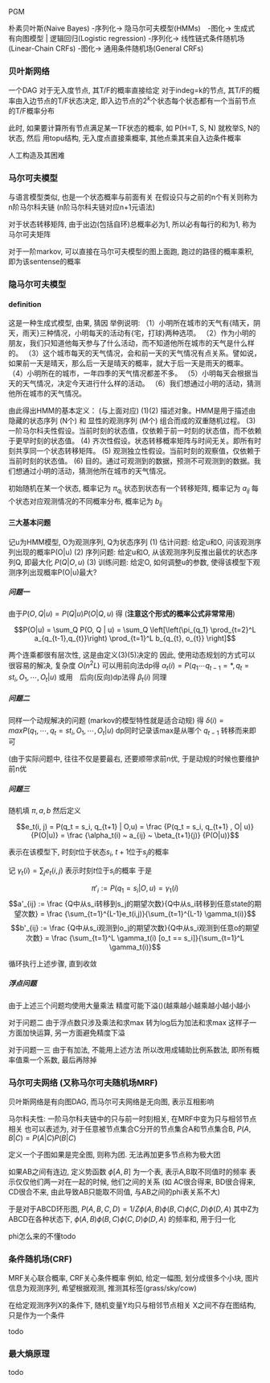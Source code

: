 PGM

朴素贝叶斯(Naive Bayes) -序列化-> 隐马尔可夫模型(HMMs)　-图化-> 生成式有向图模型
|
逻辑回归(Logistic regression) -序列化-> 线性链式条件随机场(Linear-Chain CRFs) -图化-> 通用条件随机场(General CRFs)

### 贝叶斯网络
一个DAG
对于无入度节点, 其T/F的概率直接给定
对于indeg=k的节点, 其T/F的概率由入边节点的T/F状态决定, 即入边节点的$2^k$个状态每个状态都有一个当前节点的T/F概率分布

此时, 如果要计算所有节点满足某一TF状态的概率, 如 P(H=T, S, N)
就枚举S, N的状态, 然后
用topu结构, 无入度点直接乘概率, 其他点乘其来自入边条件概率

人工构造及其困难

### 马尔可夫模型
与语言模型类似, 也是一个状态概率与前面有关
在假设只与之前的n个有关则称为 n阶马尔科夫链 (n阶马尔科夫链对应n+1元语法)

对于状态转移矩阵, 由于出边(包括自环)总概率必为1, 所以必有每行的和为1, 称为马尔可夫矩阵

对于一阶markov, 可以直接在马尔可夫模型的图上面跑, 跑过的路径的概率乘积, 即为该sentense的概率

### 隐马尔可夫模型
#### definition
这是一种生成式模型,  由果, 猜因
举例说明:
（1）小明所在城市的天气有{晴天，阴天，雨天}三种情况，小明每天的活动有{宅，打球}两种选项。
（2）作为小明的朋友，我们只知道他每天参与了什么活动，而不知道他所在城市的天气是什么样的。
（3）这个城市每天的天气情况，会和前一天的天气情况有点关系。譬如说，如果前一天是晴天，那么后一天是晴天的概率，就大于后一天是雨天的概率。
（4）小明所在的城市，一年四季的天气情况都差不多。
（5）小明每天会根据当天的天气情况，决定今天进行什么样的活动。
（6）我们想通过小明的活动，猜测他所在城市的天气情况。

由此得出HMM的基本定义：  (与上面对应)
(1)(2) 描述对象。HMM是用于描述由隐藏的状态序列 (N个) 和 显性的观测序列 (M个) 组合而成的双重随机过程。
(3) 一阶马尔科夫性假设。当前时刻的状态值，仅依赖于前一时刻的状态值，而不依赖于更早时刻的状态值。
(4) 齐次性假设。状态转移概率矩阵与时间无关。即所有时刻共享同一个状态转移矩阵。
(5) 观测独立性假设。当前时刻的观察值，仅依赖于当前时刻的状态值。
(6) 目的。通过可观测到的数据，预测不可观测到的数据。我们想通过小明的活动，猜测他所在城市的天气情况。

初始随机在某一个状态, 概率记为 $\pi_{q_i}$
状态到状态有一个转移矩阵, 概率记为 $a_{ij}$
每个状态对应观测情况的不同概率分布, 概率记为 $b_{ij}$

#### 三大基本问题
记u为HMM模型, O为观测序列, Q为状态序列
(1) 估计问题: 给定u和O,  问该观测序列出现的概率P(O|u)
(2) 序列问题: 给定u和O,  从该观测序列反推出最优的状态序列Q, 即最大化 $P(Q|O,u)$
(3) 训练问题: 给定O, 如何调整u的参数, 使得该模型下观测序列出现概率P(O|u)最大? 

##### 问题一
由于$P(O, Q | u) = P(Q | u) P(O | Q, u)$ 得  (**注意这个形式的概率公式非常常用**)

$$P(O|u) = \sum_Q P(O, Q | u) = \sum_Q \left[\left(\pi_{q_1} \prod_{t=2}^L a_{q_{t-1},q_{t}}\right) \prod_{t=1}^L b_{q_{t}, o_{t}} \right]$$

两个连乘都很有层次性, 这是由定义(3)(5)决定的
因此, 使用动态规划的方式可以很容易的解决, 复杂度 $O(n^2 L)$
可以用前向法dp得 $\alpha_t(i) = P(q_1\cdots q_{t-1}=*, q_t=st_i, O_1, \cdots, O_t | u)$ 
或用　后向(反向)dp法得 $\beta_t(i)$ 同理

##### 问题二
同样一个动规解决的问题 (markov的模型特性就是适合动规)
得 $\delta(i) = max P(q_1, \cdots, q_t=st_i, O_1, \cdots, O_t | u)$
dp同时记录该max是从哪个 $q_{t-1}$ 转移而来即可

(由于实际问题中, 往往不仅是要最右, 还要顺带求前n优,  于是动规的时候也要维护前n优

##### 问题三
随机填 $\pi, a, b$
然后定义 

$$e_t(i, j) = P(q_t = s_i, q_{t+1} | O,u) = \frac {P(q_t = s_i, q_{t+1} , O| u)}{P(O|u)} = \frac {\alpha_t(i) ~ a_{ij} ~ \beta_{t+1}(j)} {P(O|u)}$$

表示在该模型下, 时刻$t$位于状态$s_i$, $t+1$位于$s_j$的概率

记 $\gamma_t(i) = \sum_j e_t(i,j)$ 表示时刻$t$位于$s_i$的概率
于是

$$\pi'_i := P(q_1=s_i | O,u) = \gamma_1(i)$$
$$a'_{ij} := \frac {Q中从s_i转移到s_j的期望次数}{Q中从s_i转移到任意state的期望次数} = \frac {\sum_{t=1}^{L-1}e_t(i,j)}{\sum_{t=1}^{L-1} \gamma_t(i)}$$
$$b'_{ij} := \frac {Q中从s_i观测到o_j的期望次数}{Q中从s_i观测到任意o的期望次数} = \frac {\sum_{t=1}^L \gamma_t(i) [o_t == s_i]}{\sum_{t=1}^L \gamma_t(i)}$$

循环执行上述步骤, 直到收敛

##### 浮点问题
由于上述三个问题均使用大量乘法
精度可能下溢()(越乘越小越乘越小越小越小

对于问题二
由于浮点数只涉及乘法和求max
转为log后为加法和求max
这样子一方面加快运算, 另一方面避免精度下溢

对于问题一三
由于有加法, 不能用上述方法
所以改用成辅助比例系数法, 即所有概率值乘一个系数, 最后再除掉

### 马尔可夫网络 (又称马尔可夫随机场MRF)
贝叶斯网络是有向图DAG, 而马尔可夫网络是无向图, 表示互相影响

马尔科夫性: 一阶马尔科夫链中的只与前一时刻相关, 在MRF中变为只与相邻节点相关
也可以表述为, 对于任意被节点集合C分开的节点集合A和节点集合B,  $P(A, B | C) = P(A | C) P(B | C)$

定义一个子图如果是完全图, 则称为团.  无法再加更多节点称为极大团

如果AB之间有连边, 定义势函数 $\phi[A, B]$ 为一个表, 表示A,B取不同值时的频率
表示仅仅他们两一对在一起的时候, 他们之间的关系 (如 AC很合得来, BD很合得来, CD很合不来,  由此导致AB只能取不同值, 与AB之间的phi表关系不大)

于是对于ABCD环形图,  $P(A, B, C, D) = 1/Z \phi(A, B) \phi(B, C) \phi(C, D) \phi (D, A)$
其中Z为 ABCD在各种状态下,  $\phi(A, B) \phi(B, C) \phi(C, D) \phi (D, A)$ 的频率和, 用于归一化

phi怎么来的不懂todo

### 条件随机场(CRF)
MRF关心联合概率, CRF关心条件概率
例如, 给定一幅图, 划分成很多个小块, 图片信息为观测序列, 希望根据观测, 推测其标签(grass/sky/cow)

在给定观测序列X的条件下,  随机变量Y均只与相邻节点相关
X之间不存在图结构, 只是作为一个条件

todo

### 最大熵原理
todo